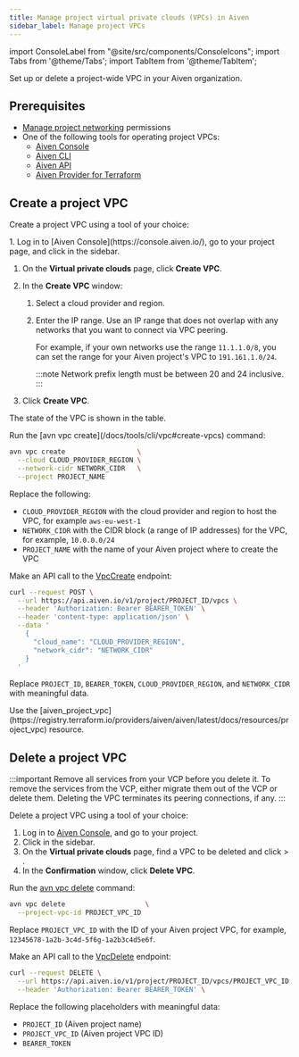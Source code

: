 ```yaml
---
title: Manage project virtual private clouds (VPCs) in Aiven
sidebar_label: Manage project VPCs
---
```


import ConsoleLabel from "@site/src/components/ConsoleIcons";
import Tabs from '@theme/Tabs';
import TabItem from '@theme/TabItem';

Set up or delete a project-wide VPC in your Aiven organization.

## Prerequisites

- [Manage project networking](/docs/platform/concepts/permissions#project-permissions)
  permissions
- One of the following tools for operating project VPCs:
  - [Aiven Console](https://console.aiven.io/)
  - [Aiven CLI](/docs/tools/cli)
  - [Aiven API](/docs/tools/api)
  - [Aiven Provider for Terraform](/docs/tools/terraform)

## Create a project VPC

Create a project VPC using a tool of your choice:

<Tabs groupId="group1">
<TabItem value="console" label="Aiven Console" default>
1.  Log in to [Aiven Console](https://console.aiven.io/), go to your project page, and
    click <ConsoleLabel name="vpcs"/> in the sidebar.

1.  On the **Virtual private clouds** page, click **Create VPC**.

1.  In the **Create VPC** window:

    1. Select a cloud provider and region.

    1. Enter the IP range.
       Use an IP range that does not overlap with any networks that you
       want to connect via VPC peering.

       For example, if your own
       networks use the range `11.1.1.0/8`, you can set
       the range for your Aiven project's VPC to
       `191.161.1.0/24`.

       :::note
       Network prefix length must be between 20 and 24 inclusive.
       :::

1.  Click **Create VPC**.

The state of the VPC is shown in the table.

</TabItem>
<TabItem value="cli" label="Aiven CLI">
Run the
[avn vpc create](/docs/tools/cli/vpc#create-vpcs)
command:

```bash
avn vpc create                  \
  --cloud CLOUD_PROVIDER_REGION \
  --network-cidr NETWORK_CIDR   \
  --project PROJECT_NAME
```

Replace the following:

- `CLOUD_PROVIDER_REGION` with the cloud provider and region to host the VPC, for example
  `aws-eu-west-1`
- `NETWORK_CIDR` with the CIDR block (a range of IP addresses) for the VPC, for example,
  `10.0.0.0/24`
- `PROJECT_NAME` with the name of your Aiven project where to create the VPC

</TabItem>
<TabItem value="api" label="Aiven API">

Make an API call to the
[VpcCreate](https://api.aiven.io/doc/#tag/Project/operation/VpcCreate) endpoint:

```bash
curl --request POST \
  --url https://api.aiven.io/v1/project/PROJECT_ID/vpcs \
  --header 'Authorization: Bearer BEARER_TOKEN' \
  --header 'content-type: application/json' \
  --data '
    {
      "cloud_name": "CLOUD_PROVIDER_REGION",
      "network_cidr": "NETWORK_CIDR"
    }
  '
```

Replace `PROJECT_ID`, `BEARER_TOKEN`, `CLOUD_PROVIDER_REGION`, and `NETWORK_CIDR` with
meaningful data.

</TabItem>
<TabItem value="tf" label="Aiven Provider for Terraform">
Use the
[aiven_project_vpc](https://registry.terraform.io/providers/aiven/aiven/latest/docs/resources/project_vpc)
resource.
</TabItem>
</Tabs>

## Delete a project VPC

:::important
Remove all services from your VCP before you delete it. To remove the services from the VCP,
either migrate them out of the VCP or delete them. Deleting the VPC terminates its peering
connections, if any.
:::

Delete a project VPC using a tool of your choice:

<Tabs groupId="group1">
<TabItem value="console" label="Aiven Console" default>

1. Log in to [Aiven Console](https://console.aiven.io/), and go to your project.
1. Click <ConsoleLabel name="vpcs"/> in the sidebar.
1. On the **Virtual private clouds** page, find a VPC to be deleted and click
   <ConsoleLabel name="actions"/> > <ConsoleLabel name="delete"/>.
1. In the **Confirmation** window, click **Delete VPC**.

</TabItem>
<TabItem value="cli" label="Aiven CLI">

Run the [avn vpc delete](/docs/tools/cli/vpc#delete-vpcs) command:

```bash
avn vpc delete                    \
  --project-vpc-id PROJECT_VPC_ID
```

Replace `PROJECT_VPC_ID` with the ID of your Aiven project VPC, for example,
`12345678-1a2b-3c4d-5f6g-1a2b3c4d5e6f`.

</TabItem>
<TabItem value="api" label="Aiven API">

Make an API call to the
[VpcDelete](https://api.aiven.io/doc/#tag/Project/operation/VpcDelete) endpoint:

```bash
curl --request DELETE \
  --url https://api.aiven.io/v1/project/PROJECT_ID/vpcs/PROJECT_VPC_ID \
  --header 'Authorization: Bearer BEARER_TOKEN' \
```

Replace the following placeholders with meaningful data:

- `PROJECT_ID` (Aiven project name)
- `PROJECT_VPC_ID` (Aiven project VPC ID)
- `BEARER_TOKEN`

</TabItem>
</Tabs>
